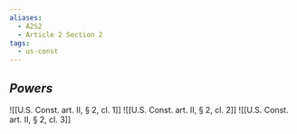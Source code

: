 ```yaml
---
aliases:
  - A2S2
  - Article 2 Section 2
tags:
  - us-const
---
```

## *Powers*

![[U.S. Const. art. II, § 2, cl. 1]]
![[U.S. Const. art. II, § 2, cl. 2]]
![[U.S. Const. art. II, § 2, cl. 3]]
